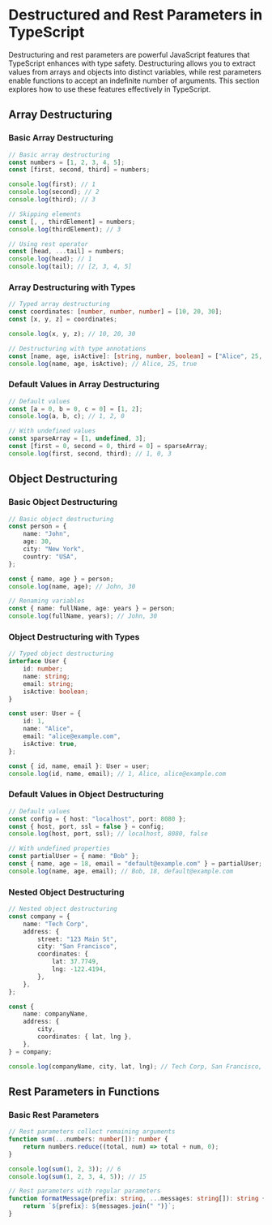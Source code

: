 # Destructured and Rest Parameters in TypeScript

Destructuring and rest parameters are powerful JavaScript features that TypeScript enhances with type safety. Destructuring allows you to extract values from arrays and objects into distinct variables, while rest parameters enable functions to accept an indefinite number of arguments. This section explores how to use these features effectively in TypeScript.

## Array Destructuring

### Basic Array Destructuring

```typescript
// Basic array destructuring
const numbers = [1, 2, 3, 4, 5];
const [first, second, third] = numbers;

console.log(first); // 1
console.log(second); // 2
console.log(third); // 3

// Skipping elements
const [, , thirdElement] = numbers;
console.log(thirdElement); // 3

// Using rest operator
const [head, ...tail] = numbers;
console.log(head); // 1
console.log(tail); // [2, 3, 4, 5]
```

### Array Destructuring with Types

```typescript
// Typed array destructuring
const coordinates: [number, number, number] = [10, 20, 30];
const [x, y, z] = coordinates;

console.log(x, y, z); // 10, 20, 30

// Destructuring with type annotations
const [name, age, isActive]: [string, number, boolean] = ["Alice", 25, true];
console.log(name, age, isActive); // Alice, 25, true
```

### Default Values in Array Destructuring

```typescript
// Default values
const [a = 0, b = 0, c = 0] = [1, 2];
console.log(a, b, c); // 1, 2, 0

// With undefined values
const sparseArray = [1, undefined, 3];
const [first = 0, second = 0, third = 0] = sparseArray;
console.log(first, second, third); // 1, 0, 3
```

## Object Destructuring

### Basic Object Destructuring

```typescript
// Basic object destructuring
const person = {
	name: "John",
	age: 30,
	city: "New York",
	country: "USA",
};

const { name, age } = person;
console.log(name, age); // John, 30

// Renaming variables
const { name: fullName, age: years } = person;
console.log(fullName, years); // John, 30
```

### Object Destructuring with Types

```typescript
// Typed object destructuring
interface User {
	id: number;
	name: string;
	email: string;
	isActive: boolean;
}

const user: User = {
	id: 1,
	name: "Alice",
	email: "alice@example.com",
	isActive: true,
};

const { id, name, email }: User = user;
console.log(id, name, email); // 1, Alice, alice@example.com
```

### Default Values in Object Destructuring

```typescript
// Default values
const config = { host: "localhost", port: 8080 };
const { host, port, ssl = false } = config;
console.log(host, port, ssl); // localhost, 8080, false

// With undefined properties
const partialUser = { name: "Bob" };
const { name, age = 18, email = "default@example.com" } = partialUser;
console.log(name, age, email); // Bob, 18, default@example.com
```

### Nested Object Destructuring

```typescript
// Nested object destructuring
const company = {
	name: "Tech Corp",
	address: {
		street: "123 Main St",
		city: "San Francisco",
		coordinates: {
			lat: 37.7749,
			lng: -122.4194,
		},
	},
};

const {
	name: companyName,
	address: {
		city,
		coordinates: { lat, lng },
	},
} = company;

console.log(companyName, city, lat, lng); // Tech Corp, San Francisco, 37.7749, -122.4194
```

## Rest Parameters in Functions

### Basic Rest Parameters

```typescript
// Rest parameters collect remaining arguments
function sum(...numbers: number[]): number {
	return numbers.reduce((total, num) => total + num, 0);
}

console.log(sum(1, 2, 3)); // 6
console.log(sum(1, 2, 3, 4, 5)); // 15

// Rest parameters with regular parameters
function formatMessage(prefix: string, ...messages: string[]): string {
	return `${prefix}: ${messages.join(" ")}`;
}
```
